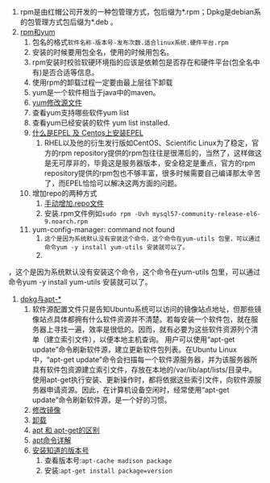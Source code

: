 1. rpm是由红帽公司开发的一种包管理方式，包后缀为*.rpm；Dpkg是debian系的包管理方式包后缀为*.deb 。     
1. [rpm和yum](https://segmentfault.com/a/1190000011200461)      
    1. 包名的格式`软件名称-版本号-发布次数.适合linux系统.硬件平台.rpm`    
    1. 安装的时候要用包全名，使用的时候用包名。   
    1. rpm安装时校验软硬环境指的应该是依赖包是否存在和硬件平台(包全名中有)是否合适等信息。   
    1. 使用rpm的卸载过程一定要由最上层往下卸载      
    1. yum是一个软件相当于java中的maven。     
    1. [yum修改源文件](https://www.cnblogs.com/mchina/archive/2013/01/04/2842275.html)        
    2. 查看yum支持哪些软件yum list 
    3. 查看yum已经安装的软件 yum list installed.
    4. [什么是EPEL 及 Centos上安装EPEL](https://blog.csdn.net/yasi_xi/article/details/11746255)
        1. RHEL以及他的衍生发行版如CentOS、Scientific Linux为了稳定，官方的rpm repository提供的rpm包往往是很滞后的，当然了，这样做这是无可厚非的，毕竟这是服务器版本，安全稳定是重点，官方的rpm repository提供的rpm包也不够丰富，很多时候需要自己编译那太辛苦了，而EPEL恰恰可以解决这两方面的问题。   
    1. 增加repo的两种方式 
        1. [手动增加.repo文件](https://downloads.mariadb.org/mariadb/repositories/#mirror=nodesdirect&distro=CentOS&distro_release=centos7-amd64--centos7&version=10.3)
        2. 安装.rpm文件例如`sudo rpm -Uvh mysql57-community-release-el6-9.noarch.rpm`   
    1. yum-config-manager: command not found
        1. `这个是因为系统默认没有安装这个命令，这个命令在yum-utils 包里，可以通过命令yum -y install yum-utils 安装就可以了。`
        2. 

，这个是因为系统默认没有安装这个命令，这个命令在yum-utils 包里，可以通过命令yum -y install yum-utils 安装就可以了。
1. [dpkg与apt-*](https://segmentfault.com/a/1190000011463440)     
    1. 软件源配置文件只是告知Ubuntu系统可以访问的镜像站点地址，但那些镜像站点具体都拥有什么软件资源并不清楚。若每安装一个软件包，就在服务器上寻找一遍，效率是很低的。因而，就有必要为这些软件资源列个清单（建立索引文件），以便本地主机查询。
用户可以使用“apt-get update”命令刷新软件源，建立更新软件包列表。在Ubuntu Linux中，“apt-get update”命令会扫描每一个软件源服务器，并为该服务器所具有软件包资源建立索引文件，存放在本地的/var/lib/apt/lists/目录中。 使用apt-get执行安装、更新操作时，都将依据这些索引文件，向软件源服务器申请资源。因此，在计算机设备空闲时，经常使用“apt-get update”命令刷新软件源，是一个好的习惯。       
    1. [修改镜像](https://blog.csdn.net/zgljl2012/article/details/79065174)     
    1. [卸载](https://blog.csdn.net/get_set/article/details/51276609)     
    2. [apt 和 apt-get的区别](https://blog.csdn.net/liudsl/article/details/79200134)      
    3. [apt命令详解](https://www.jianshu.com/p/e6f436f785ed)
    1. [安装知道的版本号](https://blog.csdn.net/yjk13703623757/article/details/78945576)
        1. 查看版本号:`apt-cache madison package`
        2. 安装:`apt-get install package=version`
    
